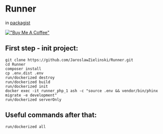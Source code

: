 # Runner

in [packagist](https://packagist.org/packages/jaroslawzielinski/runner)

[!["Buy Me A Coffee"](https://www.buymeacoffee.com/assets/img/custom_images/orange_img.png)](https://www.buymeacoffee.com/jaroslawzielinski)

## First step - init project:
```ssh
git clone https://github.com/JaroslawZielinski/Runner.git
cd Runner
composer install
cp .env.dist .env
run/dockerized destroy
run/dockerized build
run/dockerized init
docker exec -it runner_php_1 ash -c "source .env && vendor/bin/phinx migrate -e development"
run/dockerized serverOnly
```
## Useful commands after that:
```ssh
run/dockerized all
```

